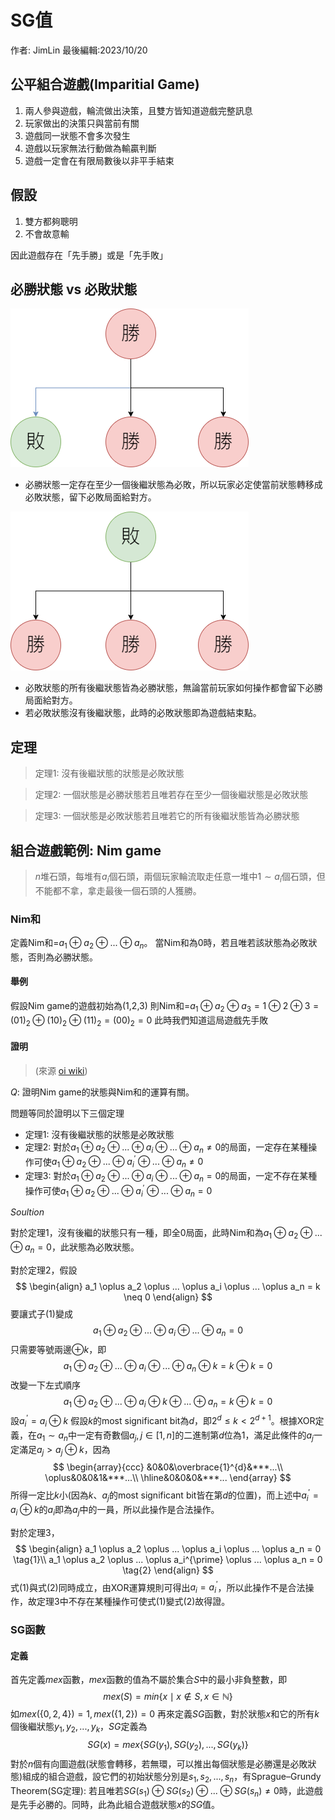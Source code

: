 # SG值

作者: JimLin 最後編輯:2023/10/20

## 公平組合遊戲(Imparitial Game)

1. 兩人參與遊戲，輪流做出決策，且雙方皆知道遊戲完整訊息
2. 玩家做出的決策只與當前有關
3. 遊戲同一狀態不會多次發生
4. 遊戲以玩家無法行動做為輸贏判斷
5. 遊戲一定會在有限局數後以非平手結束

## 假設

1. 雙方都夠聰明
2. 不會故意輸

因此遊戲存在「先手勝」或是「先手敗」

## 必勝狀態 vs 必敗狀態

![必勝狀態](./必勝狀態.png)

+ 必勝狀態一定存在至少一個後繼狀態為必敗，所以玩家必定使當前狀態轉移成必敗狀態，留下必敗局面給對方。

![必敗狀態](./必敗狀態.png)

+ 必敗狀態的所有後繼狀態皆為必勝狀態，無論當前玩家如何操作都會留下必勝局面給對方。
+ 若必敗狀態沒有後繼狀態，此時的必敗狀態即為遊戲結束點。

## 定理

> 定理1: 沒有後繼狀態的狀態是必敗狀態

> 定理2: 一個狀態是必勝狀態若且唯若存在至少一個後繼狀態是必敗狀態

> 定理3: 一個狀態是必敗狀態若且唯若它的所有後繼狀態皆為必勝狀態

## 組合遊戲範例: Nim game

> $n$堆石頭，每堆有$a_i$個石頭，兩個玩家輪流取走任意一堆中$1 \sim a_i$個石頭，但不能都不拿，拿走最後一個石頭的人獲勝。

### Nim和

定義Nim和=$a_1 \oplus a_2 \oplus ... \oplus a_n$。
當Nim和為0時，若且唯若該狀態為必敗狀態，否則為必勝狀態。

#### 舉例

假設Nim game的遊戲初始為(1,2,3)
則Nim和=$a_1 \oplus a_2 \oplus a_3 = 1 \oplus 2 \oplus 3 = (01)_2 \oplus (10)_2 \oplus (11)_2 = (00)_2 = 0$
此時我們知道這局遊戲先手敗

#### 證明

> (來源 [oi wiki](https://oi-wiki.org/math/game-theory/impartial-game/))

$Q:$ 證明Nim game的狀態與Nim和的運算有關。

問題等同於證明以下三個定理

+ 定理1: 沒有後繼狀態的狀態是必敗狀態
+ 定理2: 對於$a_1 \oplus a_2 \oplus ... \oplus a_i \oplus ... \oplus a_n \neq 0$的局面，一定存在某種操作可使$a_1 \oplus a_2 \oplus ... \oplus a_i^{\prime} \oplus ... \oplus a_n \neq 0$
+ 定理3: 對於$a_1 \oplus a_2 \oplus ... \oplus a_i \oplus ... \oplus a_n = 0$的局面，一定不存在某種操作可使$a_1 \oplus a_2 \oplus ... \oplus a_i^{\prime} \oplus ... \oplus a_n = 0$

$Soultion$

對於定理1，沒有後繼的狀態只有一種，即全$0$局面，此時Nim和為$a_1 \oplus a_2 \oplus ... \oplus a_n = 0$，此狀態為必敗狀態。

對於定理2，假設
$$
\begin{align}
    a_1 \oplus a_2 \oplus ... \oplus a_i \oplus ... \oplus a_n = k \neq 0
\end{align}
$$要讓式子$(1)$變成
$$a_1 \oplus a_2 \oplus ... \oplus a_i \oplus ... \oplus a_n = 0$$只需要等號兩邊$\oplus k$，即
$$a_1 \oplus a_2 \oplus ... \oplus a_i \oplus ... \oplus a_n \oplus k = k \oplus k = 0$$改變一下左式順序
$$a_1 \oplus a_2 \oplus ... \oplus a_i \oplus k \oplus ... \oplus a_n = k \oplus k = 0$$設$a_i^{\prime} = a_i \oplus k$
假設$k$的most significant bit為$d$，即$2^{d} \leq k < 2^{d+1}$。根據XOR定義，在$a_1\sim a_n$中一定有奇數個$a_j, j \in [1,n]$的二進制第$d$位為$1$，滿足此條件的$a_j$一定滿足$a_j > a_j \oplus k$，因為
$$
\begin{array}{ccc}
    &0&0&\overbrace{1}^{d}&***...\\
\oplus&0&0&1&***...\\
\hline&0&0&0&***...
\end{array}
$$所得一定比$k$小(因為$k、a_j$的most significant bit皆在第$d$的位置)，而上述中$a_i^{\prime} = a_i \oplus k$的$a_i$即為$a_j$中的一員，所以此操作是合法操作。

對於定理3，
$$
\begin{align}
    a_1 \oplus a_2 \oplus ... \oplus a_i \oplus ... \oplus a_n = 0 \tag{1}\\
    a_1 \oplus a_2 \oplus ... \oplus a_i^{\prime} \oplus ... \oplus a_n = 0 \tag{2}
\end{align}
$$ 式$(1)$與式$(2)$同時成立，由XOR運算規則可得出$a_i = a_i^{\prime}$，所以此操作不是合法操作，故定理3中不存在某種操作可使式$(1)$變式$(2)$故得證。


### SG函數

#### 定義

首先定義$mex$函數，$mex$函數的值為不屬於集合$S$中的最小非負整數，即
$$mex(S) = min\{x \mid x \notin S, x \in \mathbb{N} \}$$如$mex(\{ 0, 2, 4 \}) = 1, mex(\{ 1, 2 \}) = 0$
再來定義$SG$函數，對於狀態$x$和它的所有$k$個後繼狀態$y_1, y_2, ..., y_k$，$SG$定義為
$$SG(x) = mex\{ SG(y_1), SG(y_2), ..., SG(y_k) \}$$對於$n$個有向圖遊戲(狀態會轉移，若無環，可以推出每個狀態是必勝還是必敗狀態)組成的組合遊戲，設它們的初始狀態分別是$s_1, s_2, ..., s_n$，有Sprague–Grundy Theorem(SG定理):
若且唯若$SG(s_1) \oplus SG(s_2) \oplus ... \oplus SG(s_n) \neq 0$時，此遊戲是先手必勝的。同時，此為此組合遊戲狀態$x$的$SG$值。